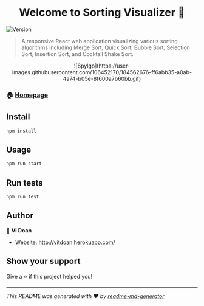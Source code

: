 <h1 align="center">Welcome to Sorting Visualizer 👋</h1>
<p>
  <img alt="Version" src="https://img.shields.io/badge/version-0.1.0-blue.svg?cacheSeconds=2592000" />
</p>

> A responsive React web application visualizing various sorting algorithms including Merge Sort, Quick Sort, Bubble Sort, Selection Sort, Insertion Sort, and Cocktail Shake Sort.

<p align="center">
![6pylgp](https://user-images.githubusercontent.com/106452170/184562676-ff6abb35-a0ab-4a74-b05e-8f600a7b60bb.gif)
</p>

### 🏠 [Homepage](https://vitdoan.github.io/vitdoan.github.io/)

## Install

```sh
npm install
```

## Usage

```sh
npm run start
```

## Run tests

```sh
npm run test
```

## Author

👤 **Vi Doan**

* Website: http://vitdoan.herokuapp.com/

## Show your support

Give a ⭐️ if this project helped you!

***
_This README was generated with ❤️ by [readme-md-generator](https://github.com/kefranabg/readme-md-generator)_
